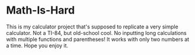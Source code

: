 # Math-Is-Hard

This is my calculator project that's supposed to replicate a very simple calculator. Not a TI-84, but old-school cool. No inputting long calculations with multiple functions and parentheses! It works with only two numbers at a time. Hope you enjoy it.
